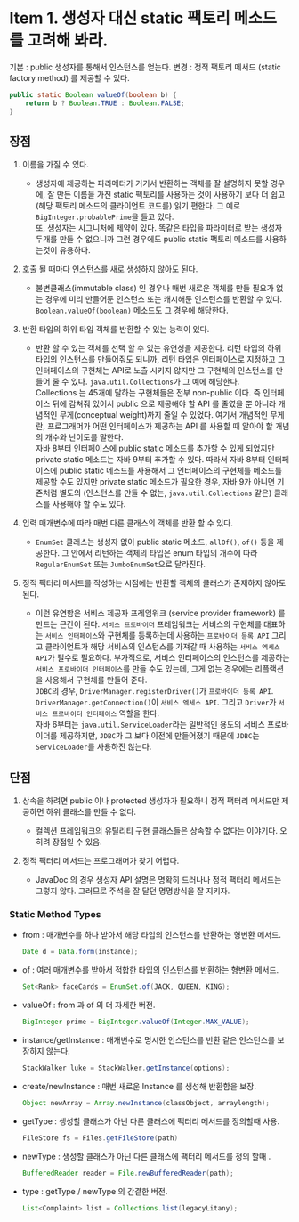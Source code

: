 # Item 1. 생성자 대신 static 팩토리 메소드를 고려해 봐라.

기본 : public 생성자를 통해서 인스턴스를 얻는다. 
변경 : 정적 팩토리 메서드 (static factory method) 를 제공할 수 있다. 

```java
public static Boolean valueOf(boolean b) {
    return b ? Boolean.TRUE : Boolean.FALSE;
} 
``` 

## 장점 
1. 이름을 가질 수 있다. 
    - 생성자에 제공하는 파라메터가 거기서 반환하는 객체를 잘 설명하지 못할 경우에, 잘 만든 이름을 가진 static 팩토리를 사용하는 것이 사용하기 보다 더 쉽고 (해당 팩토리 메소드의 클라이언트 코드를) 읽기 편한다. 그 예로 `BigInteger.probablePrime`을 들고 있다.<br>
  또, 생성자는 시그니처에 제약이 있다. 똑같은 타입을 파라미터로 받는 생성자 두개를 만들 수 없으니까 그런 경우에도 public static 팩토리 메소드를 사용하는것이 유용하다.
  
2. 호출 될 때마다 인스턴스를 새로 생성하지 않아도 된다.
    - 불변클래스(immutable class) 인 경우나 매번 새로운 객체를 만들 필요가 없는 경우에 미리 만들어둔 인스턴스 또는 캐시해둔 인스턴스를 반환할 수 있다. `Boolean.valueOf(boolean)` 메소드도 그 경우에 해당한다.
    
3. 반환 타입의 하위 타입 객체를 반환할 수 있는 능력이 있다. 
    - 반환 할 수 있는 객체를 선택 할 수 있는 유연성을 제공한다. 리턴 타입의 하위 타입의 인스턴스를 만들어줘도 되니까, 리턴 타입은 인터페이스로 지정하고 그 인터페이스의 구현체는 API로 노출 시키지 않지만 그 구현체의 인스턴스를 만들어 줄 수 있다. `java.util.Collections`가 그 예에 해당한다.<br>
     Collections 는 45개에 달하는 구현체들은 전부 non-public 이다. 즉 인터페이스 뒤에 감쳐줘 있어서 public 으로 제공해야 할 API 를 줄였을 뿐 아니라 개념적인 무게(conceptual weight)까지 줄일 수 있었다.
     여기서 개념적인 무게란, 프로그래머가 어떤 인터페이스가 제공하는 API 를 사용할 때 알아야 할 개념의 개수와 난이도를 말한다. <br>
     자바 8부터  인터페이스에 public static 메소드를 추가할 수 있게 되었지만 private static 메소드는 자바 9부터 추가할 수 있다. 따라서 자바 8부터 인터페이스에 public static 메소드를 사용해서 그 인터페이스의 구현체를 메소드를 제공할 수도 있지만 private static 메소드가 필요한 경우, 자바 9가 아니면 기존처럼 별도의 (인스턴스를 만들 수 없는, `java.util.Collections` 같은) 클래스를 사용해야 할 수도 있다.
     
4. 입력 매개변수에 따라 매번 다른 클래스의 객체를 반환 할 수 있다. 
    - `EnumSet` 클래스는 생성자 없이 public static 메소드, `allOf()`, `of()` 등을 제공한다. 그 안에서 리턴하는 객체의 타입은 enum 타입의 개수에 따라 `RegularEnumSet` 또는 `JumboEnumSet`으로 달라진다.
    
5. 정적 팩터리 메서드를 작성하는 시점에는 반환할 객체의 클래스가 존재하지 않아도 된다.
    - 이런 유연함은 서비스 제공자 프레임워크 (service provider framework) 를 만드는 근간이 된다. 
      `서비스 프로바이더` 프레임워크는 서비스의 구현체를 대표하는 `서비스 인터페이스`와 구현체를 등록하는데 사용하는 `프로바이더 등록 API` 그리고 클라이언트가 해당 서비스의 인스턴스를 가져갈 때 사용하는 `서비스 엑세스 API`가 필수로 필요하다. 부가적으로, 서비스 인터페이스의 인스턴스를 제공하는 `서비스 프로바이더 인터페이스`를 만들 수도 있는데, 그게 없는 경우에는 리플랙션을 사용해서 구현체를 만들어 준다.<br>
      `JDBC`의 경우, `DriverManager.registerDriver()`가 `프로바이더 등록 API`. `DriverManager.getConnection()`이 `서비스 엑세스 API`. 그리고 `Driver`가 `서비스 프로바이더 인터페이스` 역할을 한다.<br>
      자바 6부터는 `java.util.ServiceLoader`라는 일반적인 용도의 서비스 프로바이더를 제공하지만, `JDBC`가 그 보다 이전에 만들어졌기 때문에 `JDBC`는 `ServiceLoader`를 사용하진 않는다.
      
## 단점
1. 상속을 하려면 public 이나 protected 생성자가 필요하니 정적 팩터리 메서드만 제공하면 하위 클래스를 만들 수 없다. 
    - 컬렉션 프레임워크의 유틸리티 구현 클래스들은 상속할 수 없다는 이야기다. 오히려 장접일 수 있음. 
    
2. 정적 팩터리 메서드는 프로그래머가 찾기 어렵다. 
    - JavaDoc 의 경우 생성자 API 설명은 명확히 드러나나 정적 팩터리 메서드는 그렇지 않다. 그러므로 주석을 잘 달던 명명방식을 잘 지키자.  
    
    
### Static Method Types
 - from : 매개변수를 하나 받아서 해당 타입의 인스턴스를 반환하는 형변환 메서드. <br> 
   ```java
   Date d = Data.form(instance);
   ```
 - of : 여러 매개변수를 받아서 적합한 타입의 인스턴스를 반환하는 형변환 메서드. <br> 
   ```java
   Set<Rank> faceCards = EnumSet.of(JACK, QUEEN, KING);
   ``` 
 - valueOf : from 과 of 의 더 자세한 버전. <br> 
   ```java
   BigInteger prime = BigInteger.valueOf(Integer.MAX_VALUE);
   ```
 - instance/getInstance : 매개변수로 명시한 인스턴스를 반환 같은 인스턴스를 보장하지 않는다. <br> 
    ```java
    StackWalker luke = StackWalker.getInstance(options);
     ```
 - create/newInstance : 매번 새로운 Instance 를 생성해 반환함을 보장. <br> 
    ```java
    Object newArray = Array.newInstance(classObject, arraylength);
     ```
 - getType : 생성할 클래스가 아닌 다른 클래스에 팩터리 메서드를 정의할때 사용. <br> 
     ```java
     FileStore fs = Files.getFileStore(path)
      ```
 - newType : 생성할 클래스가 아닌 다른 클래스에 팩터리 메서드를 정의 할때 . <br> 
     ```java
     BufferedReader reader = File.newBufferedReader(path);
     ```
 - type : getType / newType 의 간결한 버전. <br> 
     ```java
     List<Complaint> list = Collections.list(legacyLitany);
      ``` 
         